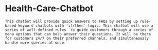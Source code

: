 # Health-Care-Chatbot

    This chatbot will provide quick answers to FAQs by setting up rule-based keyword chatbots with ¨if/then¨ logic. This chatbot will use a series of well-defined rules  to guide customers through a series of menu options that can help answer their questions. It will be there for customers 24/7 on their preferred channels, and simultaneously handle more queries at once. 
